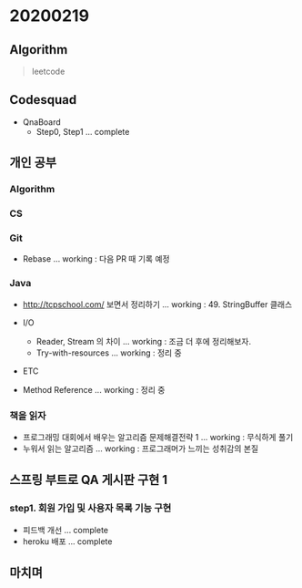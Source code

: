 # 20200219

## Algorithm

> leetcode

## Codesquad

- QnaBoard
  - Step0, Step1 ... complete

## 개인 공부

### Algorithm

### CS

### Git

- Rebase ... working : 다음 PR 때 기록 예정

### Java

- <http://tcpschool.com/> 보면서 정리하기 ... working : 49. StringBuffer 클래스

- I/O
  - Reader, Stream 의 차이 ... working : 조금 더 후에 정리해보자.
  - Try-with-resources ... working : 정리 중

- ETC

- Method Reference ... working : 정리 중

### 책을 읽자

- 프로그래밍 대회에서 배우는 알고리즘 문제해결전략 1 ... working : 무식하게 풀기
- 누워서 읽는 알고리즘 ... working : 프로그래머가 느끼는 성취감의 본질

## 스프링 부트로 QA 게시판 구현 1
  
### step1. 회원 가입 및 사용자 목록 기능 구현

- 피드백 개선 ... complete
- heroku 배포 ... complete

## 마치며
